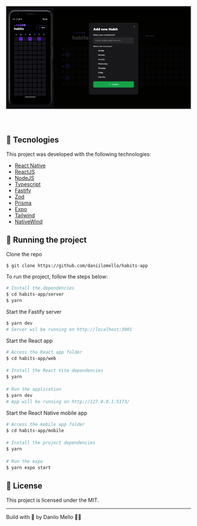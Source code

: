 <h1 align="center">
    <img alt="Project Cover" src=".github/cover.png" />
</h1>

<br>

## 🧪 Tecnologies

This project was developed with the following technologies:

- [React Native](https://reactnative.dev/)
- [ReactJS](https://react.dev/)
- [NodeJS](https://nodejs.org/en)
- [Typescript](https://www.typescriptlang.org/)
- [Fastify](https://www.fastify.io/)
- [Zod](https://zod.dev/)
- [Prisma](https://www.prisma.io/)
- [Expo](https://expo.dev/)
- [Tailwind](https://tailwindcss.com/)
- [NativeWind](https://nativewind.dev/)

## 🚀 Running the project

Clone the repo

```bash
$ git clone https://github.com/daniilomello/habits-app
```

To run the project, follow the steps below:

```bash
# Install the dependencies
$ cd habits-app/server
$ yarn
```

Start the Fastify server
```bash
$ yarn dev
# Server wil be running on http://localhost:3001
```

Start the React app
```bash
# Access the React app folder
$ cd habits-app/web

# Install the React Vite dependencies
$ yarn

# Run the application
$ yarn dev
# App will be running on http://127.0.0.1:5173/
```

Start the React Native mobile app
```bash
# Access the mobile app folder
$ cd habits-app/mobile

# Install the project dependencies
$ yarn

# Run the expo
$ yarn expo start
```

## 📝 License

This project is licensed under the MIT.

---

Build with 💜 by Danilo Mello 👋🏻
